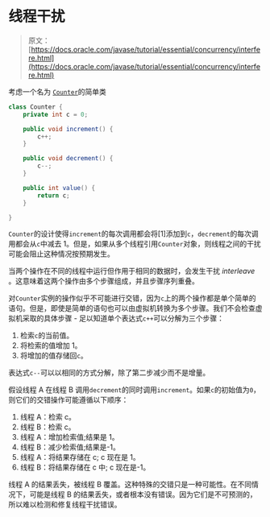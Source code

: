 # 线程干扰

> 原文： [https://docs.oracle.com/javase/tutorial/essential/concurrency/interfere.html](https://docs.oracle.com/javase/tutorial/essential/concurrency/interfere.html)

考虑一个名为 [``Counter``](examples/Counter.java)的简单类

```java
class Counter {
    private int c = 0;

    public void increment() {
        c++;
    }

    public void decrement() {
        c--;
    }

    public int value() {
        return c;
    }

}

```

`Counter`的设计使得`increment`的每次调用都会将[1]添加到`c`，`decrement`的每次调用都会从`c`中减去 1。但是，如果从多个线程引用`Counter`对象，则线程之间的干扰可能会阻止这种情况按预期发生。

当两个操作在不同的线程中运行但作用于相同的数据时，会发生干扰 _interleave_ 。这意味着这两个操作由多个步骤组成，并且步骤序列重叠。

对`Counter`实例的操作似乎不可能进行交错，因为`c`上的两个操作都是单个简单的语句。但是，即使是简单的语句也可以由虚拟机转换为多个步骤。我们不会检查虚拟机采取的具体步骤 - 足以知道单个表达式`c++`可以分解为三个步骤：

1.  检索`c`的当前值。
2.  将检索的值增加 1。
3.  将增加的值存储回`c`。

表达式`c--`可以以相同的方式分解，除了第二步减少而不是增量。

假设线程 A 在线程 B 调用`decrement`的同时调用`increment`。如果`c`的初始值为`0`，则它们的交错操作可能遵循以下顺序：

1.  线程 A：检索 c。
2.  线程 B：检索 c。
3.  线程 A：增加检索值;结果是 1。
4.  线程 B：减少检索值;结果是-1。
5.  线程 A：将结果存储在 c; c 现在是 1。
6.  线程 B：将结果存储在 c 中; c 现在是-1。

线程 A 的结果丢失，被线程 B 覆盖。这种特殊的交错只是一种可能性。在不同情况下，可能是线程 B 的结果丢失，或者根本没有错误。因为它们是不可预测的，所以难以检测和修复线程干扰错误。